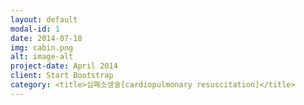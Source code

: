 ```yaml
---
layout: default
modal-id: 1
date: 2014-07-18
img: cabin.png
alt: image-alt
project-date: April 2014
client: Start Bootstrap
category: <title>심폐소생술[cardiopulmonary resuscitation]</title>
---
```

